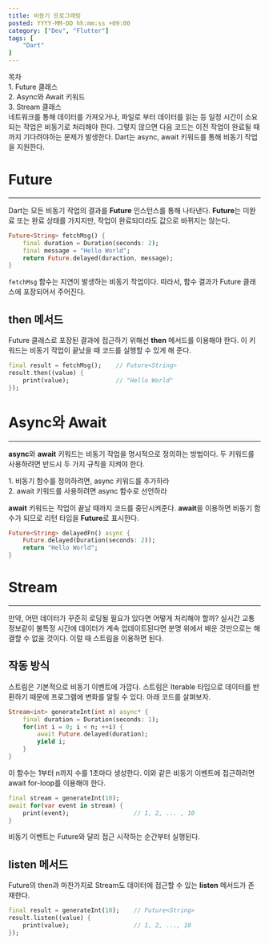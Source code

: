 ```yaml
---
title: 비동기 프로그래밍
posted: YYYY-MM-DD hh:mm:ss +09:00
category: ["Dev", "Flutter"]
tags: [
	"Dart"
]
---
```


<div class="contents">
<div class="title">목차</div>
<div class="item"> 1. Future 클래스</div>
<div class="item"> 2. Async와 Await 키워드</div>
<div class="item"> 3. Stream 클래스</div>
</div>
네트워크를 통해 데이터를 가져오거나, 파일로 부터 데이터를 읽는 등 일정 시간이 소요되는 작업은 비동기로 처리해야 한다. 그렇지 않으면 다음 코드는 이전 작업이 완료될 때까지 기다려야하는 문제가 발생한다. Dart는 async, await 키워드를 통해 비동기 작업을 지원한다.

# Future
---
Dart는 모든 비동기 작업의 결과를 **Future** 인스턴스를 통해 나타낸다. **Future**는 미완료 또는 완료 상태를 가지지만, 작업이 완료되더라도 값으로 바뀌지는 않는다.
```dart
Future<String> fetchMsg() {
	final duration = Duration(seconds: 2);
	final message = "Hello World";
	return Future.delayed(duraction, message);
}
```
`fetchMsg` 함수는 지연이 발생하는 비동기 작업이다. 따라서, 함수 결과가 Future 클래스에 포장되어서 주어진다.

## then 메서드
Future 클래스로 포장된 결과에 접근하기 위해선 **then** 메서드를 이용해야 한다. 이 키워드는 비동기 작업이 끝났을 때 코드를 실행할 수 있게 해 준다.
```dart
final result = fetchMsg();    // Future<String>
result.then((value) {
	print(value);             // "Hello World"
});
```

# Async와 Await
---
**async**와 **await** 키워드는 비동기 작업을 명시적으로 정의하는 방법이다. 두 키워드를 사용하려면 반드시 두 가지 규칙을 지켜야 한다.
<div class="quote">
<div>1. 비동기 함수를 정의하려면, async 키워드를 추가하라</div>
<div>2. await 키워드를 사용하려면 async 함수로 선언하라</div>
</div>

**await** 키워드는 작업이 끝날 때까지 코드를 중단시켜준다. **await**을 이용하면 비동기 함수가 되므로 리턴 타입을 **Future**로 표시한다.
```dart
Future<String> delayedFn() async {
	Future.delayed(Duration(seconds: 2));
	return "Hello World";
}
```

# Stream
---
만약, 어떤 데이터가 꾸준히 로딩될 필요가 있다면 어떻게 처리해야 할까? 실시간 교통 정보같이 불특정 시간에 데이터가 계속 업데이트된다면 분명 위에서 배운 것만으로는 해결할 수 없을 것이다. 이럴 때 스트림을 이용하면 된다.

## 작동 방식
스트림은 기본적으로 비동기 이벤트에 가깝다. 스트림은 Iterable 타입으로 데이터를 반환하기 때문에 프로그램에 변화를 알릴 수 있다. 아래 코드를 살펴보자.
```dart
Stream<int> generateInt(int n) async* {
	final duration = Duration(seconds: 1);
	for(int i = 0; i < n; ++i) {
		await Future.delayed(duration);
		yield i;
	}
}
```
이 함수는 1부터 n까지 수를 1초마다 생성한다. 이와 같은 비동기 이벤트에 접근하려면 await for-loop를 이용해야 한다.
```dart
final stream = generateInt(10);
await for(var event in stream) {
	print(event);                  // 1, 2, ... , 10
}
```
비동기 이벤트는 Future와 달리 접근 시작하는 순간부터 실행된다.

## listen 메서드
Future의 then과 마찬가지로 Stream도 데이터에 접근할 수 있는 **listen** 메서드가 존재한다.
```dart
final result = generateInt(10);    // Future<String>
result.listen((value) {
	print(value);                  // 1, 2, ..., 10
});
```
